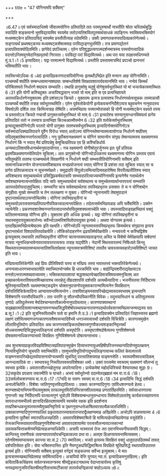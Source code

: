 +++
title = "47 योगिनामपि सर्वेषाम्"

+++
  
  
॥6.47॥ एवं सर्वस्मादाधिक्ये जीवात्मयोगिनः प्रतिपादिते ततः परमपुरुषार्थो
नास्तीति श्रोता चरितार्थबुद्धिः स्यादिति शङ्कमानो भूमविद्यायामिव स्वयमेव
ततोऽप्यतिशयितपुरुषार्थसाधकं तदङ्गिनः स्वविषयभक्तियोगं मध्यमषट्केन
प्रतिपादयितुं स्वयमेव प्रस्तौतीत्याह तदेवमिति। उक्तैः
प्रमाणतकरुपपादितप्रकारेणेत्यर्थः। सङ्गत्यर्थं प्रथमषट्कस्य
मध्यमषट्कशेषत्वमाह परविद्याङ्गभूतमिति। तत्र प्रमाणद्योतनं
प्रजापतिवाक्योदितमिति। प्रागेवेदं प्रपञ्चितम्। एतेन
परिशुद्धप्रत्यगात्मदर्शनमात्रस्य परमयोगत्वादिकं
वदन्तोऽन्तिमयुगवेदान्तिप्रभृतयो निरस्ताः। परविद्यां परां विद्यामित्यर्थः।
अथ परा यया तदक्षरमधिगम्यते मुं.उ.1।1।5 इत्यादिवत्। यद्वा परमात्मनो
विद्यामित्यर्थः। प्रस्तौति प्रस्तावमात्रमिदं प्रपञ्चो ह्यनन्तरं
भविष्यतीति भावः।  
  
तपस्विभ्योऽधिकः 6।46 इत्यादिप्रकरणादत्रापियोगिभ्यः इत्यर्थोऽभिप्रेत इति
मन्वान आह योगिनामिति। पञ्चम्यर्थे षष्ठीति सम्बन्धसामान्यषष्ठ्याः
सम्बन्धविशेषे विवक्षावशात्पर्यवसानमिति भावः। नन्वेवं किमर्थं
परिक्लिश्यते निर्धारणे षष्ठ्यत्र सम्भवति। तथाहि प्रागुक्तेषु चतुर्षु
योगेषुसर्वभूतस्थितं यो मां भजत्येकत्वमास्थितः 6।31 इति योगी कश्चिदुक्तः
अत्रापिश्रद्धावान् भजते यो माम् इति स एव प्रत्यभिज्ञायते
अतस्तन्निर्धारणेनयुक्ततमः इति प्रशंसाऽत्र क्रियते। युक्ततमः इत्यत्र
प्रत्ययश्च निर्धारणार्थत्वसूचकः तस्मान्नासौ पञ्चम्यर्थे षष्ठीति तत्राह
सर्वभूतस्थमिति। एतेन पूर्वश्लोकेयोगी इत्येकवचननिर्देशेऽप्यत्र बहुवचनेन
नानुवादस्य विषयोऽपि दर्शितः ततः किमित्यत्राह तेष्विति। अयमभिप्रायः
परमात्मोपासको हि योगी मध्यमषट्केन वक्ष्यते तस्य च प्रस्तावोऽत्र क्रियते
नचासौ प्रागुक्तःसर्वभूतस्थितं यो माम् 6।31 इत्यादेश्च
साम्यानुसन्धानविषयत्वं प्रागेव प्रतिपादितं ततो न तस्यात्र प्रत्यभिज्ञा
किञ्चआत्मौपम्येन 6।32 इति श्लोकेसर्वभूतस्थितम् इत्याद्युक्तयोगिनोऽपि
परतरो योगी प्रागुक्तः ततश्चसर्वभूतस्थितम् इत्यादिनोक्तयोगिनोऽत्र
सर्वस्मादाधिक्यप्रतिपादने पूर्वेण विरोधः स्यात् अतोऽस्य
योगिनस्तेष्वन्यतमत्वायोगान्न निर्धारणे षष्ठीयम्
तदिदमुक्तंतेष्वनन्तर्गतत्वादिति। ननु पूर्वोक्तान्वक्ष्यमाणं च योगिनं
सामान्येन संगृह्य तेष्वन्यतमस्य वक्ष्यमाणस्य निर्धारणं किं न स्यात् मैवं
प्रतिपन्नेषु केषुचित्प्रतिपन्न एव हि कश्चिन्निर्धार्यः
अन्यथाऽतिशयविधानार्थमनुवादायोगात्। नच वक्ष्यमाणो योगीश्रोतुरर्जुनस्य इतः
पूर्वं प्रतिपन्नः इदमपिवक्ष्यमाणस्येतिपदेन सूचितम्। अतः प्रागुक्तेभ्यो
योगिभ्योऽधिकस्य वक्ष्यमाणस्य योगिनः प्रस्ताव एवायं भवितुमर्हति ततश्च
पञ्चम्यर्थत्वे विवक्षणीये न निर्धारणे षष्ठी सम्भवतीतियोगिनामपि सर्वेषाम्
इति सामानाधिकरण्येन योजनायामपिशब्दस्य मन्दप्रयोजनत्वं स्यात् योगिनां हि
प्रशंसा तदा सूचिता स्यात् सा च प्रागेव प्रतिपन्नत्वादत्र न सूचनमपेक्षते।
समुद्रादपि विपुलोऽयमित्यादिव्यवहारेष्विव विपरीतप्रतीतिश्च स्यात्
अपिशब्दस्य समुच्चयार्थत्वं प्रसिद्धिप्रकर्षवदत्रापि
सम्भवदपरित्याज्यम्योगिनामपि इत्यनेनैव गतार्थत्वेन
सर्वशब्दश्चनात्यन्तापेक्षितः यदि चापेः समुच्चयार्थत्वं सर्वशब्दस्य च
समुच्चेतव्यार्थान्तरपरत्वं सम्भवति अतस्तदेवोपादातुमुचितम्। सम्भवन्ति
चात्र सर्वशब्दार्थतया तपस्विप्रभृतयः प्रसक्ताः ते च न योगिशब्देन
संगृहीताः मुख्ये सम्भवति च तेन तल्लक्षणा न युक्ता। योगिभ्यो न्यूनानामपि
तेषामुपादानं दृष्टान्तार्थतयाऽत्यन्तोचितमेव। योगिनां तपस्विप्रभृतीनां च
समुच्चयोऽवरत्वसाम्यप्रतिपादनौपयिकत्वादत्यन्तापेक्षितः।
तदेतत्सर्वमभिप्रयन्नाह अपि सर्वेषामिति। उक्तेन न्यायेनेति।
प्रकरणवशात्तेष्वनन्तर्गतत्वादन्तर्भावयितुमशक्यत्वाच्चेति
भावः। तपस्व्यादिसङ्ग्रहाभिप्रायं वक्तुं फलितमन्वयमाह योगिभ्य इति। युक्ततम
इति अधिक इत्यर्थः। यद्वा योगिनां तपस्विप्रभृतीनां च
यथास्वमुपाययुक्तत्वात्तेभ्यः सर्वेभ्योऽयमतिशयितोपाययुक्त इत्यर्थः। अथवा
योग्यतम इत्यर्थः। एतदखिलमभिप्रेत्यश्रेष्ठतमः इति वक्ष्यति। योगिभ्योऽपि
न्यूनतमास्तपस्विप्रभृतयः किमर्थमत्र संगृह्यन्त इत्यत्र दृष्टान्तार्थतां
विशदयतितदपेक्षयेति। लौकिकोदाहरणेन द्रढयतिमेर्वपेक्षयेति। नन्ववरत्वे न
कश्चिद्विशेष इत्ययुक्तम् तथासति तपस्विप्रभृतीनां योगिनां
चात्यन्तसमत्वप्रसङ्गात् अस्ति च विशेषो मेर्वपेक्षयापि सर्षपाणां मात्रया
न्यूनाधिकभावेनावरत्वावरतरत्वरूपः तत्राह यद्यपीति। नेदानीं मिथस्तारतम्यं
निषिध्यते किन्तु मिथस्तारतम्यवतामप्यत्यन्तातिशयितापेक्षया
न्यूनत्वमात्रमविशिष्टं तावतैव चावरत्वव्यवहारोऽप्यविशिष्टो जायत इति
भावः।  
  
मत्प्रियत्वातिरेकेणेति अहं प्रियः प्रीतिविषयो यस्य स मत्प्रियः तस्य
भावस्तत्त्वं भक्त्यतिरेकेणेत्यर्थः। अनन्यसाधारणस्वभावतयेति
स्वाभिमतभोग्यमेव हि धारकमिति भावः। बाह्येन्द्रियशरीराद्यपेक्षयाऽत्र
मनसोऽन्तरात्मशब्दवाच्यत्वम्। भक्तिकाष्ठादशायां
श्रद्धाशब्दस्येच्छादिमात्रविषयत्वमनुचितम् अत
इच्छाकार्यत्वराविषयतामिच्छायाश्च त्वराहेतुं तीव्रदशापत्तिं दर्शयति
अत्यर्थेत्यादिना। भजनीयतया निर्दिष्टस्य श्रुतिस्मृत्यादिशतैः
वक्ष्यमाणषट्कद्वयेन चोक्तानुपासनोपयुक्ताकारान्मामित्यनेन विवक्षितान्
दर्शयतिविचित्रेत्यादिना आप्याययन्तमित्यन्तेन।
तत्रापिवाङ्मनसापरिच्छेद्यस्वरूपस्वभावम् इत्यन्तानि विशेषणानि
परत्वौपयिकानि। ततः पराणि तु सौलभ्यौपयिकानीति विवेकः। तदुभयाभिधानं च
अतिसुलभस्य तृणादेः अतिदुर्लभस्य मेर्वादेश्चान्यतरवैकल्येनानुपादेयत्वात्।
कारणवाक्यस्थानां
सद्ब्रह्मात्मादिसामान्यशब्दानामनन्यथासिद्धविशेषोपस्थापकनारायणपदार्थपर्यवसानमभिप्रयन्जन्माद्यस्य
यतः ब्र.सू.1।1।2 इति सूत्रनिरूपितार्थेन यतो वा इमानि तै.उ.3।1
इत्यादिवाक्येन प्रतिपादितं जिज्ञास्यस्य ब्रह्मणो लक्षणं
दर्शयित्यमाणजगत्कारणत्ववैश्वरूप्यादिवैभवे धनञ्जयसारथौ दर्शयति
विचित्रेति। कारणत्वमुखेन लीलाविभूतियोगः प्रतिपादितः अथ
कारणत्वशङ्कितदोषवत्त्वगुणवैकल्यशङ्कानिवृत्त्यर्थं
शोधकवाक्यादिसिद्धमुभयलिङ्गत्वं दर्शयति
अस्पृष्टेति। अस्पृष्टाशेषदोषेत्यस्य गुणविशेषणत्वे दोषसामानाधिकरण्याभावो
विवक्षितः गुणिविशेषणत्वे दोषात्यन्ताभावः।  
  
अथ शुभाश्रयाप्राकृतविग्रहविशिष्टत्वप्रतिपादनमुखेन
दिव्याभरणायुधमहिषीपरिजनस्थानादियोगमुपलक्षयन् नित्यविभूतियोगं सूचयति
स्वाभिमतेति। एवमुभयविभूतियोगादुभयलिङ्गत्वाच्च फलितं केवलपरत्वे
वाङ्मनसापरिच्छेद्यतयोपासनायोग्यत्वमपि सूचयितुं परत्वातिशयमाह वाङ्मनसेति।
स्वरूपमीश्वरत्वादिकम् आनन्दत्वादिकं वा। स्वभावस्तु निरूपितस्वरूपविशेषका
धर्माः। उक्तं परत्वमेव स्वरूपम् वक्ष्यमाणं सौलभ्यं तु स्वभाव इत्येके।
अवतारसौलभ्यहेतूनाह अपारेत्यादिना। प्रत्येकमेषां महोदधिंस्त्रियो
वैश्यास्तथा शूद्राः 9।32सकृदेव प्रपन्नाय तवास्मीति च याचते। अभयं
सर्वभूतेभ्यो ददाम्येतद्ब्रह्मतं मम वा.रा.6।18।33सर्वलोकशरण्याय
वा.रा.6।17।17यदि वा रावणः स्वयम् वा.रा.6।18।34 इत्यादिभिः सिद्धं दर्शयति
अनालोचितेति। विशेषाः जातिगुणवृत्तविद्यादिरूपाः। उक्ताः कारुण्यादिगुणाः
एवंविधशरण्यत्वे हेतवः। शरण्यशब्देनाभिगमनीयत्वमुक्तम्
तत्फलभूतविरोधिनिरसनशीलतामाह प्रणतार्तिहरमिति। सर्वसाधारणतया गुणान्तरैः
सह निर्दिष्टमपि वात्सल्यगुणं भूयोऽपि विशेषसम्बन्धानुसन्धानाय
विशेषतोऽवतारेषु कार्यकरत्वज्ञापनाय सापराधानामभीतये ज्ञानादिरहितदशायामपि
स्वयमेव रक्षक इति प्रदर्शनाय तत्प्रतिबन्धकभूतपरमात्मवैमुख्यनिवृत्तिये च
पृथगनुसन्धत्तेआश्रितवात्सल्यैकजलधिमिति। उक्तकारुण्यादिगुणगणफलितं
प्रकृतावतारस्यावतारान्तराद्वैलक्षण्यमाह अखिलेति। अजोऽपि सन्नव्ययात्मा 4।6
इत्यादिना पूर्वोक्तं स्मारयतिअजहदिति। अवतारविशेषमाश्रितो हि
मामित्याहेत्यभिप्रायेणाह वसुदेवेति।
तेजःकान्तिरूपावतारविग्रहगुणविशेषाभ्यां अवतारदशायामेव
परत्वसौलभ्यव्यञ्जकाभ्यां उपासकचित्ताकर्षणमभिप्रेत्याहअनवधिकेति। अत्रापि
भास्वरत्वं तेजः तत एवानभिभवनीयत्वमपि सिद्धम्। कान्तिस्तु रामणीयकं
लावण्यापरपर्यायचन्द्रिकाकल्पा प्रभा वा। अतएव हिआप्याययन्तमित्यक्तम्।
एतेनविश्वमाप्याययन् कान्त्या सा.सं.2।70 स्मारितम्। भजते इत्यस्य
विवक्षितं वक्तुं धातुपाठपठितमर्थं तावत् दर्शयतिसेवत इति। सेवा
भक्तिरुपास्तिः इति नैघण्टुकप्रसिद्धिमाश्रित्य विवक्षिते श्रुतिप्रसिद्धे
स्थापयतिउपास्त इत्यर्थ इति। योगिनामपि सर्वेषाम् इत्युक्तं वर्गद्वयं
सङ्कलय्य सर्वेभ्य इत्युक्तम्। मे मतः इत्यत्रास्मच्छब्दाभिप्रेतमाह
सर्वमित्यादिना। अत्रापियो वेत्ति युगपत् न्या.तं. इत्यादिकमनुसंहितम्। इति
कवितार्किकसिंहस्य सर्वतन्त्रस्वतन्त्रस्य श्रीमद्वेङ्कटनाथस्य
वेदान्ताचार्यस्य कृतिषु भगवद्रामानुजविरचितश्रीमद्गीताभाष्यटीकायां
तात्पर्यचन्द्रिकायां षष्ठोऽध्यायः॥6॥
